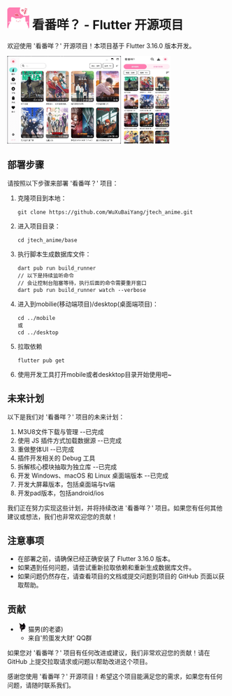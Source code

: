 # <img alt="app-logo" height="50" width="50" src="./readme/app_logo.png"/> 看番咩？ - Flutter 开源项目

欢迎使用 '看番咩？' 开源项目！本项目基于 Flutter 3.16.0 版本开发。

<img alt="桌面端" height="200" width="260" src="./readme/desktop.png"/>
<img alt="桌面端" height="200" width="110" src="./readme/mobile.jpg"/>

## 部署步骤

请按照以下步骤来部署 '看番咩？' 项目：

1. 克隆项目到本地：
   ```
   git clone https://github.com/WuXuBaiYang/jtech_anime.git
   ```

2. 进入项目目录：
   ```
   cd jtech_anime/base
   ```

3. 执行脚本生成数据库文件：
   ```
   dart pub run build_runner
   // 以下是持续监听命令
   // 会让控制台阻塞等待，执行后面的命令需要重开窗口
   dart pub run build_runner watch --verbose
   ```

4. 进入到mobilie(移动端项目)/desktop(桌面端项目)：
   ```
   cd ../mobile
   或
   cd ../desktop
   ```
5. 拉取依赖
   ```
   flutter pub get
   ```
6. 使用开发工具打开mobile或者deskktop目录开始使用吧~

## 未来计划

以下是我们对 '看番咩？' 项目的未来计划：

1. M3U8文件下载与管理 --已完成
2. 使用 JS 插件方式加载数据源 --已完成
3. 重做整体UI --已完成
4. 插件开发相关的 Debug 工具
5. 拆解核心模块抽取为独立库 --已完成
6. 开发 Windows、macOS 和 Linux 桌面端版本 --已完成
7. 开发大屏幕版本，包括桌面端与tv端
8. 开发pad版本，包括android/ios

我们正在努力实现这些计划，并将持续改进 '看番咩？' 项目。如果您有任何其他建议或想法，我们也非常欢迎您的贡献！

## 注意事项

- 在部署之前，请确保已经正确安装了 Flutter 3.16.0 版本。
- 如果遇到任何问题，请尝试重新拉取依赖和重新生成数据库文件。
- 如果问题仍然存在，请查看项目的文档或提交问题到项目的 GitHub 页面以获取帮助。

## 贡献

- <img alt="猫男的头像" height="20" width="20" src="./readme/avatar_mao.jpg"/> 猫男(的老婆)
    - 来自'煎蛋发大财' QQ群

如果您对 '看番咩？' 项目有任何改进或建议，我们非常欢迎您的贡献！请在 GitHub 上提交拉取请求或问题以帮助改进这个项目。

感谢您使用 '看番咩？' 开源项目！希望这个项目能满足您的需求，如果您有任何问题，请随时联系我们。